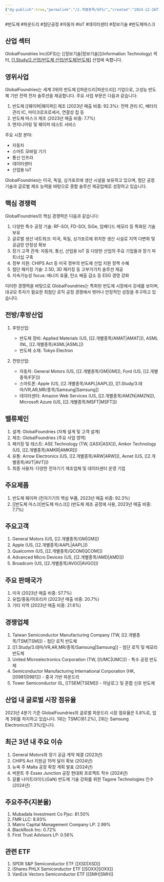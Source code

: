 ```yaml
---
{"dg-publish":true,"permalink":"/2.개별종목/GFS/","created":"2024-12-26T21:04:55.472+09:00","updated":"2025-07-10T10:44:22.164+09:00"}
---
```


#반도체 #파운드리 #첨단공정 #자동차 #IoT #데이터센터 #정보기술 #반도체마스크 

## 산업 섹터

GlobalFoundries Inc(GFS)는 [[정보기술\|정보기술]](Information Technology) 섹터, [[1.Study/2.산업/반도체 산업/반도체\|반도체]](Semiconductors) 산업에 속합니다.

## 영위사업

GlobalFoundries는 세계 3위의 반도체 [[파운드리\|파운드리]] 기업으로, 고성능 반도체 기반 전력 전자 솔루션을 제공합니다. 주요 사업 부문은 다음과 같습니다:

1. 반도체 [[웨이퍼\|웨이퍼]] 제조 (2023년 매출 비중: 92.3%): 전력 관리 IC, 배터리 관리 IC, 마이크로프로세서, 연결성 칩 등
2. 반도체 마스크 제조 (2023년 매출 비중: 7.7%)
3. 엔지니어링 및 웨이퍼 테스트 서비스

주요 시장 분야:

- 자동차
- 스마트 모바일 기기
- 통신 인프라
- 데이터센터
- 산업용 IoT

GlobalFoundries는 미국, 독일, 싱가포르에 생산 시설을 보유하고 있으며, 첨단 공정 기술과 글로벌 제조 능력을 바탕으로 종합 솔루션 제공업체로 성장하고 있습니다.

## 핵심 경쟁력

GlobalFoundries의 핵심 경쟁력은 다음과 같습니다:

1. 다양한 특수 공정 기술: RF-SOI, FD-SOI, SiGe, 임베디드 메모리 등 특화된 기술 보유
2. 글로벌 생산 네트워크: 미국, 독일, 싱가포르에 위치한 생산 시설로 지역 다변화 및 공급망 안정성 확보
3. 장기 고객 관계: 자동차, 통신, 산업용 IoT 등 다양한 산업의 주요 기업들과 장기 파트너십 구축
4. 정부 지원: CHIPS Act 등 미국 정부의 반도체 산업 지원 정책 수혜
5. 첨단 패키징 기술: 2.5D, 3D 패키징 등 고부가가치 솔루션 제공
6. 지속가능성 focus: 에너지 효율, 탄소 배출 감소 등 ESG 경영 강화

이러한 경쟁력을 바탕으로 GlobalFoundries는 특화된 반도체 시장에서 강세를 보이며, 대규모 투자가 필요한 최첨단 로직 공정 경쟁에서 벗어나 안정적인 성장을 추구하고 있습니다.

## 전방/후방산업

1. 후방산업:
    
    - 반도체 장비: Applied Materials (US, [[2.개별종목/AMAT\|AMAT]]), ASML (NL, [[2.개별종목/ASML\|ASML]])
    - 반도체 소재: Tokyo Electron
    
2. 전방산업:
    
    - 자동차: General Motors (US, [[2.개별종목/GM\|GM]]), Ford (US, [[2.개별종목/F\|F]])
    - 스마트폰: Apple (US, [[2.개별종목/AAPL\|AAPL]]), [[1.Study/3.테마/VR,AR,MR/종목/Samsung\|Samsung]] 
    - 데이터센터: Amazon Web Services (US, [[2.개별종목/AMZN\|AMZN]]), Microsoft Azure (US, [[2.개별종목/MSFT\|MSFT]])
    

## 밸류체인

1. 설계: GlobalFoundries (자체 설계 및 고객 설계)
2. 제조: GlobalFoundries (주요 사업 영역)
3. 패키징 및 테스트: ASE Technology (TW, [[ASX\|ASX]]), Amkor Technology (US, [[2.개별종목/AMKR\|AMKR]])
4. 유통: Arrow Electronics (US, [[2.개별종목/ARW\|ARW]]), Avnet (US, [[2.개별종목/AVT\|AVT]])
5. 최종 사용자: 다양한 전자기기 제조업체 및 데이터센터 운영 기업

## 주요제품

1. 반도체 웨이퍼 (전자기기의 핵심 부품, 2023년 매출 비중: 92.3%)
2. [[반도체 마스크\|반도체 마스크]] (반도체 제조 공정에 사용, 2023년 매출 비중: 7.7%)

## 주요고객

1. General Motors (US, [[2.개별종목/GM\|GM]])
2. Apple (US, [[2.개별종목/AAPL\|AAPL]])
3. Qualcomm (US, [[2.개별종목/QCOM\|QCOM]])
4. Advanced Micro Devices (US, [[2.개별종목/AMD\|AMD]])
5. Broadcom (US, [[2.개별종목/AVGO\|AVGO]])

## 주요 판매국가

1. 미국 (2023년 매출 비중: 57.7%)
2. 유럽/중동/아프리카 (2023년 매출 비중: 20.7%)
3. 기타 지역 (2023년 매출 비중: 21.6%)

## 경쟁업체

1. Taiwan Semiconductor Manufacturing Company (TW, [[2.개별종목/TSM\|TSM]]) - 첨단 로직 반도체
2. [[1.Study/3.테마/VR,AR,MR/종목/Samsung\|Samsung]] - 첨단 로직 및 메모리 반도체
3. United Microelectronics Corporation (TW, [[UMC\|UMC]]) - 특수 공정 반도체
4. Semiconductor Manufacturing International Corporation (HK, [[0981\|0981]]) - 중국 기반 파운드리
5. Tower Semiconductor (IL, [[TSEM\|TSEM]]) - 아날로그 및 혼합 신호 반도체

## 산업 내 글로벌 시장 점유율

2023년 4분기 기준 GlobalFoundries의 글로벌 파운드리 시장 점유율은 5.8%로, 업계 3위를 차지하고 있습니다. 1위는 TSMC(61.2%), 2위는 Samsung Electronics(11.3%)입니다.

## 최근 3년 내 주요 이슈

1. General Motors와 장기 공급 계약 체결 (2023년)
2. CHIPS Act 지원금 15억 달러 확보 (2024년)
3. 뉴욕 주 Malta 공장 확장 계획 발표 (2024년)
4. 버몬트 주 Essex Junction 공장 현대화 프로젝트 착수 (2024년)
5. 갈륨 나이트라이드(GaN) 반도체 기술 강화를 위한 Tagore Technologies 인수 (2024년)

## 주요주주(지분율)

1. Mubadala Investment Co Pjsc: 81.50%
2. FMR LLC: 8.93%
3. Matrix Capital Management Company LP: 2.99%
4. BlackRock Inc: 0.72%
5. First Trust Advisors LP: 0.56%

## 관련 ETF

1. SPDR S&P Semiconductor ETF [[XSD\|XSD]]
2. iShares PHLX Semiconductor ETF [[SOXX\|SOXX]]
3. VanEck Vectors Semiconductor ETF [[SMH\|SMH]]